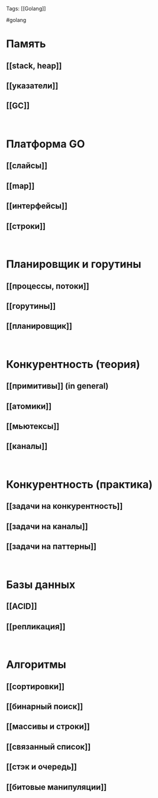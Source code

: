 Tags: [[Golang]]

#golang 



# Память
## [[stack, heap]]


## [[указатели]]


## [[GC]]

 


# Платформа GO
## [[слайсы]]


## [[map]]


## [[интерфейсы]]


## [[строки]]

 


# Планировщик и горутины

## [[процессы, потоки]]


## [[горутины]]


## [[планировщик]]

 


# Конкурентность (теория)
## [[примитивы]] (in general)


## [[атомики]]


## [[мьютексы]]


## [[каналы]]

 


# Конкурентность (практика)
## [[задачи на конкурентность]]


## [[задачи на каналы]]


## [[задачи на паттерны]]

 
# Базы данных
## [[ACID]]


## [[репликация]]
 

# Алгоритмы
## [[сортировки]]


## [[бинарный поиск]]


## [[массивы и строки]]


## [[связанный список]]


## [[стэк и очередь]]


## [[битовые манипуляции]]








